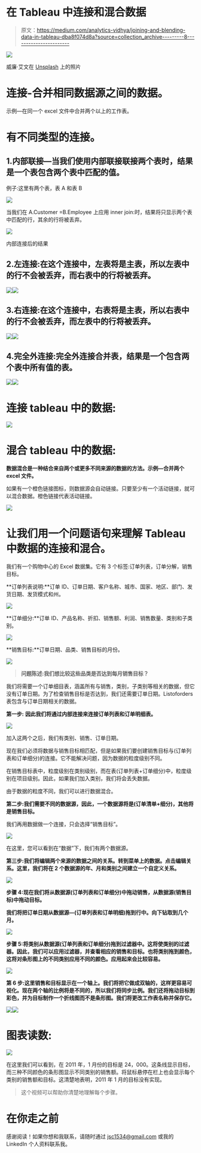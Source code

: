 # 在 Tableau 中连接和混合数据

> 原文：<https://medium.com/analytics-vidhya/joining-and-blending-data-in-tableau-dba8f074d8a?source=collection_archive---------8----------------------->

![](img/1a933b419b5afca8b9fd4371b8dbb864.png)

威廉·艾文在 [Unsplash](https://unsplash.com?utm_source=medium&utm_medium=referral) 上的照片

# 连接-合并相同数据源之间的数据。

示例—在同一个 excel 文件中合并两个以上的工作表。

# 有不同类型的连接。

## 1.内部联接—当我们使用内部联接联接两个表时，结果是一个表包含两个表中匹配的值。

例子:这里有两个表，表 A 和表 B

![](img/4b7a1c2a53b7d306a0637698c375e840.png)

当我们在 A.Customer =B.Employee 上应用 inner join:时，结果将只显示两个表中匹配的行，其余的行将被丢弃。

![](img/7a5dbc1a081469da7603e033fc45c26d.png)

内部连接后的结果

## 2.左连接:在这个连接中，左表将是主表，所以左表中的行不会被丢弃，而右表中的行将被丢弃。

![](img/fc446f63f6fd19a1235a05802dc20659.png)![](img/ad6b74f471beefd893acbc120a9b062c.png)

## 3.右连接:在这个连接中，右表将是主表，所以右表中的行不会被丢弃，而左表中的行将被丢弃。

![](img/89b3c54292ae68f82c3053ab2f05209c.png)![](img/e06878bfd2d25e7fc3ac66f06da96304.png)

## 4.完全外连接:完全外连接合并表，结果是一个包含两个表中所有值的表。

![](img/4bdf307d75306c6b403784e332ee6640.png)![](img/30f66e72952a4c7ce7abf8624dd607f8.png)

# 连接 tableau 中的数据:

![](img/ce664ecbe23809747efcb4e400041350.png)

# 混合 tableau 中的数据:

**数据混合是一种结合来自两个或更多不同来源的数据的方法。示例—合并两个 excel 文件。**

如果有一个橙色链接图标，则数据源会自动链接。只要至少有一个活动链接，就可以混合数据。橙色链接代表活动链接。

![](img/d5e8d888d00046cffa1f31e3c739d929.png)

# 让我们用一个问题语句来理解 Tableau 中数据的连接和混合。

我们有一个购物中心的 Excel 数据集。它有 3 个标签:订单列表，订单分解，销售目标。

**订单列表说明:**订单 ID、订单日期、客户名称、城市、国家、地区、部门、发货日期、发货模式和州。

![](img/743cd55e490bfe4daacac32962ecb9b6.png)

**订单细分:**订单 ID、产品名称、折扣、销售额、利润、销售数量、类别和子类别。

![](img/53aaa86a162fdab200b69f17302c55cc.png)

**销售目标:**订单日期、品类、销售目标的月份。

![](img/e21b5e9f66940a80859d5260ec47a9ff.png)

> **问题陈述:我们想比较这些品类是否达到每月销售目标？**

我们将需要一个订单细目表，涵盖所有与销售，类别，子类别等相关的数据，但它没有订单日期。为了检查销售目标是否达到，我们还需要订单日期。Listoforders 表包含与订单日期相关的数据。

**第一步:** **因此我们将通过内部连接来连接订单列表和订单明细表。**

![](img/ae70e7aea8c543a9ef6bff4e4a3bc81e.png)

加入这两个之后，我们有类别、销售、订单日期。

现在我们必须将数据与销售目标相匹配，但是如果我们要创建销售目标与(订单列表和订单细分)的连接。它不能解决问题，因为数据的粒度级别不同。

在销售目标表中，粒度级别在类别级别，而在表(订单列表+订单细分)中，粒度级别在项目级别。因此，如果我们加入类别，我们将会丢失数据。

由于数据的粒度不同，我们可以进行数据混合。

**第二步:我们需要不同的数据源，因此，一个数据源将是(订单清单+细分)，其他将是销售目标。**

我们再用数据做一个连接，只会选择“销售目标”。

![](img/8c1a726606050f1e89698b726bbeb19d.png)

在这里，您可以看到在“数据”下，我们有两个数据源。

**第三步:我们将编辑两个来源的数据之间的关系。转到菜单上的数据。点击编辑关系。这里，我们将在 2 个数据源的年、月和类别之间建立一个自定义关系。**

![](img/e0cd4feda2620760090ffecaef48009f.png)

**步骤 4:现在我们将从数据源(订单列表和订单细分)中拖动销售，从数据源(销售目标)中拖动目标。**

**我们将把订单日期从数据源—(订单列表和订单明细)拖到行中。向下钻取到几个月。**

![](img/40b249ca48b5c6871abe488ec7a55eb9.png)

**步骤 5:将类别从数据源(订单列表和订单细分)拖到过滤器中。这将使类别的过滤器。因此，我们可以应用过滤器，并查看相应的销售和目标。也将类别拖到颜色，这将对条形图上的不同类别应用不同的颜色。应用起来会比较容易。**

![](img/1edc8bdf28e1ddf414ff8340f3dad5c1.png)

**第 6 步:这里销售和目标显示在一个轴上。我们将把它做成双轴的，这样更容易可视化。现在两个轴的比例将是不同的，所以我们将同步比例。我们还将拖动目标到彩色，并为目标制作一个折线图而不是条形图。我们将更改工作表名称并保存它。**

![](img/48f63f022fa88b3ea240ad1ee7fbb087.png)![](img/296e24f7cc9edcf5fe5da6187ab0f102.png)

# 图表读数:

![](img/a03e86322de8af727af948316c03491f.png)

在这里我们可以看到，在 2011 年，1 月份的目标是 24，000。这条线显示目标，而三种不同颜色的条形图显示不同类别的销售额。将鼠标悬停在栏上也会显示每个类别的销售额和目标。这清楚地表明，2011 年 1 月的目标没有实现。

> 这个视频可以帮助你清楚地理解每个步骤。

# 在你走之前

感谢阅读！如果你想和我联系，请随时通过 jsc1534@gmail.com 或我的 LinkedIn 个人资料联系我。